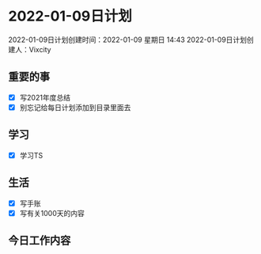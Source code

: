 # 2022-01-09日计划

2022-01-09日计划创建时间：2022-01-09 星期日  14:43
2022-01-09日计划创建人：Vixcity

## 重要的事
- [x] 写2021年度总结
- [x] 别忘记给每日计划添加到目录里面去

## 学习
- [x] 学习TS

## 生活
- [x] 写手账
- [x] 写有关1000天的内容

## 今日工作内容
